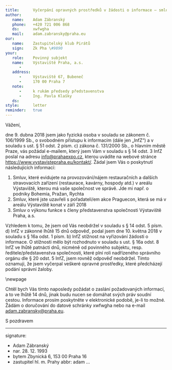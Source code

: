 ```yaml
---
title:      Vyčerpání opravných prostředků v žádosti o informace – smlouvy, které uzavřelo Výstaviště Praha
author:
   name:    Adam Zábranský
   phone:   +420 721 006 868
   ds:      xwfwgha
   mail:    adam.zabransky@praha.eu
our:
   name:    Zastupitelský klub Pirátů
   sign:    Zk Pha \#9890
your:
   role:    Povinný subjekt
   name:    Výstaviště Praha, a.s.
      -     
   address:
      -     Výstaviště 67, Bubeneč
      -     170 00 Praha 7
   note:
      -     k rukám předsedy představenstva
      -     Ing. Pavla Klašky 
   ds:      
style:      letter
reminder:   true
---
```


Vážení,

dne 9. dubna 2018 jsem jako fyzická osoba v souladu se zákonem č. 106/1999 Sb., o svobodném přístupu k informacím (dále jen „InfZ“) a v souladu s ust. § 51 odst. 2 písm. c) zákona č. 131/2000 Sb., o hlavním městě Praze, vás požádal e-mailem, který jsem Vám v souladu s § 14 odst. 3 InfZ poslal na adresu info@prahaexpo.cz, kterou uvádíte na webové stránce https://www.vystavistepraha.eu/kontakt/. Žádal jsem Vás o poskytnutí následujících informací: 

1. Smluv, které evidujete na provozování/nájem restauračních a dalších stravovacích zařízení (restaurace, kavárny, hospody atd.) v areálu Výstaviště, kterou má vaše společnost ve správě. Jde mi např. o podniky Bohemia, Pražan, Rychta
2. Smluv, které jste uzavřeli s pořadateli/em akce Praguecon, která se má v areálu Výstaviště konat v září 2018
3. Smluv o výkonu funkce s členy představenstva společnosti Výstaviště Praha, a.s.

Vzhledem k tomu, že jsem od Vás neobdržel v souladu s § 14 odst. 5 písm. d) InfZ v zákonné lhůtě 15 dnů odpověď, podal jsem dne 10. května 2018 v souladu s § 16a odst. 1 písm. b) InfZ stížnost na vyřizování žádosti o informace. O stížnosti mělo být rozhodnuto v souladu s ust. § 16a odst. 8 InfZ ve lhůtě patnácti dnů, nicméně od povinného subjektu, resp. ředitele/představenstva společnosti, které plní roli nadřízeného správního orgánu dle § 20 odst. 5 InfZ, jsem rovněž odpověď neobdržel. Tímto oznamuji, že jsem vyčerpal veškeré opravné prostředky, které předcházejí podání správní žaloby.

\newpage

Chtěl bych Vás tímto naposledy požádat o zaslání požadovaných informací, a to ve lhůtě 14 dnů, jinak budu nucen se domáhat svých práv soudní cestou. Informace prosím poskytněte v elektronické podobě, je-li to možné. Žádám o doručování do datové schránky xwfwgha nebo na e-mail adam.zabransky@praha.eu.

S pozdravem

---
signature: 
  - Adam Zábranský
  - nar. 28. 12. 1993
  - bytem Zbynická 6, 153 00 Praha 16
  - zastupitel hl. m. Prahy
abbr:       adam
...
